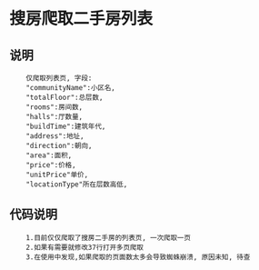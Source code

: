 # 搜房爬取二手房列表
## 说明
		仅爬取列表页, 字段: 
		"communityName":小区名,
		"totalFloor":总层数,
		"rooms":房间数,
		"halls":厅数量,
		"buildTime":建筑年代,
		"address":地址,
		"direction":朝向,
		"area":面积,
		"price":价格,
		"unitPrice"单价,
		"locationType"所在层数高低,
## 代码说明
		1.目前仅仅爬取了搜房二手房的列表页, 一次爬取一页
		2.如果有需要就修改37行打开多页爬取
		3.在使用中发现,如果爬取的页面数太多会导致蜘蛛崩溃, 原因未知, 待查